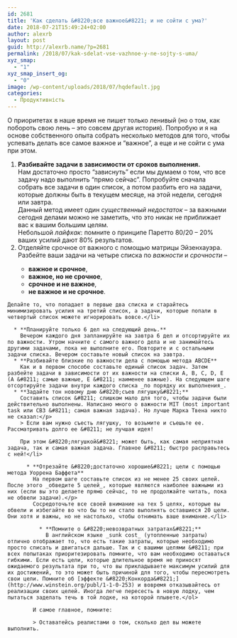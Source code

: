 ```yaml
---
id: 2681
title: 'Как сделать &#8220;все важное&#8221; и не сойти с ума?'
date: 2018-07-21T15:49:24+02:00
author: alexrb
layout: post
guid: http://alexrb.name/?p=2681
permalink: /2018/07/kak-sdelat-vse-vazhnoe-y-ne-sojty-s-uma/
xyz_smap:
  - "1"
xyz_smap_insert_og:
  - "0"
image: /wp-content/uploads/2018/07/hqdefault.jpg
categories:
  - Продуктивність
---
```

О приоритетах в наше время не пишет только ленивый (но о том, как побороть свою лень &#8211; это совсем другая история). Попробую и я на основе собственного опыта собрать несколько методов для того, чтобы успевать делать все самое важное и &#8220;важное&#8221;, а еще и не сойти с ума при этом.<!--more-->

  1. **Разбивайте задачи в зависимости от сроков выполнения.**  
    Нам достаточно просто &#8220;зависнуть&#8221; если мы думаем о том, что все задачу надо выполнить &#8220;прямо сейчас&#8221;. Попробуйте сначала собрать все задачи в один список, а потом разбить его на задачи, которые должны быть в текущем месяце, на этой недели, сегодня или завтра.  
    Данный метод имеет один _существенный недостаток_ &#8211; за важными сегодня делами можно не заметить, что это никак не приближает вас к вашим большим целям.  
    Небольшой _лайфхак_: помните о принципе Паретто 80/20 &#8211; 20% ваших усилий дают 80% результатов.
  2. Отделяйте срочное от важного с помощью матрицы Эйзенхауэра.  
    Разбейте ваши задачи на четыре списка по _важности_ и _срочности_ &#8211;</p> 
      * **важное и срочное**,
      * **важное, но не срочное**,
      * **срочное и не важное**,
      * **не важное и не срочное**.
    
    Делайте то, что попадает в первые два списка и старайтесь минимизировать усилия на третий список, а задачи, которые попали в четвертый список можете игнорировать вовсе.</li> 
    
      * **Планируйте только 6 дел на следующий день.**  
        Вечером каждого дня запланируйте на завтра 6 дел и отсортируйте их по важности. Утром начните с самого важного дела и не занимайтесь другими задачами, пока не выполните его. Повторите и с остальными задачи списка. Вечером составьте новый список на завтра.
      * **Разбивайте близкие по важности дела с помощью метода ABCDE**  
        Как и в первом способе составьте единый список задач. Затем разбейте задачи в зависимости от их важности на списки A, B, C, D, E (A &#8211; самые важные, E &#8211; наименее важные). На следующем шаге отсортируйте задачи внутри каждого списка _по порядку их выполнения_.
      * **Задайте тон новому дню &#8220;съев лягушку&#8221;**  
        Составить список &#8211; слишком мало для того, чтобы задачи были действительно выполнены. Написано много о важности MIT (most important task или СВЗ &#8211; самая важная задача). Но лучше Марка Твена никто не сказал:</p> 
        > Если вам нужно съесть лягушку, то возьмите и съешьте ее. Рассматривать долго ее &#8211; не лучшая идея!
        
        При этом &#8220;лягушкой&#8221; может быть, как самая неприятная задача, так и самая важная задача. Главное &#8211; быстро расправьтесь с ней!</li> 
        
          * **Отрезайте &#8220;достаточно хорошие&#8221; цели с помощью метода Уоррена Баффета**  
            На первом шаге составьте список из не менее 25 своих целей. После этого _обведите 5 целей_, которые являются наиболее важными из них (если вы это делаете прямо сейчас, то не продолжайте читать, пока не обвели задачи).</p> 
            Сосредоточьте все своей внимание на тех 5 целях, которые вы обвели и избегайте во что бы то ни стало выполнять оставшиеся 20 цели. Они хотя и важны, но не настолько, чтобы отнимать ваше внимание.</li> 
            
              * **Помните о &#8220;невозвратных затратах&#8221;**  
                В английском языке _sunk cost_ (утопленные затраты) отлично отображает то, что есть такие затраты, которые необходимо просто списать и двигаться дальше. Так и с вашими целями &#8211; при всех попытаках приоритезировать помните, что вам необходимо оставаться гибкими. Если есть цели, которые длительное время не приносят ожидаемого результата при то, что вы прикладываете максимум усилий для их достижений, то это может быть причиной для того, чтобы пересмотреть свои цели. Помните об [эффекте &#8220;Конкорда&#8221;](http://www.winstein.org/publ/1-1-0-253) и вовремя отказывайтесь от реализации своих целей. Иногда легче пересесть в новую лодку, чем пытаться заделать течь в той лодке, на которой плывете.</ol> 
            
            И самое главное, помните:
            
            > Оставатейсь реалистами о том, сколько дел вы можете выполнить.